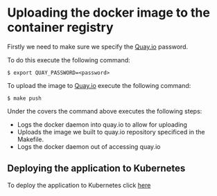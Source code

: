 # Uploading the docker image to the container registry

Firstly we need to make sure we specify the [Quay.io](https://quay.io/repository/) password.

To do this execute the following command:

```
$ export QUAY_PASSWORD=<password>
```

To upload the image to [Quay.io](https://quay.io/repository/) execute the following command:

```
$ make push
```

Under the covers the command above executes the following steps:

- Logs the docker daemon into quay.io to allow for uploading
- Uploads the image we built to quay.io repository specificed in the Makefile.
- Logs the docker daemon out of accessing quay.io

## Deploying the application to Kubernetes

To deploy the application to Kubernetes click [here](5-deploying-the-application-to-kubernetes.md)
